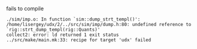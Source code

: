 fails to compile

    ./sim/imp.o: In function `sim::dump_strt_templ()':
    /home/lisergey/udx/2/../src/sim/imp/dump.h:80: undefined reference to `rig::strt_dump_templ(rig::Quants)'
    collect2: error: ld returned 1 exit status
    ../src/make/main.mk:33: recipe for target 'udx' failed

